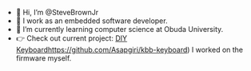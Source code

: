 - 👋 Hi, I’m @SteveBrownJr
- 👀 I work as an embedded software developer.
- 🌱 I’m currently learning computer science at Obuda University.
- 👉 Check out current project: [DIY Keyboard](https://github.com/Asapgiri/kbb-keyboard)https://github.com/Asapgiri/kbb-keyboard) I worked on the firmware myself.
